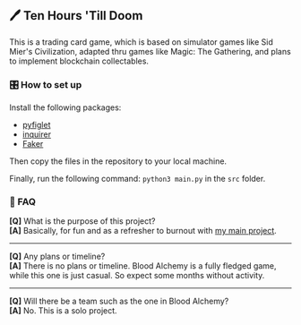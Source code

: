 ## 🖊 Ten Hours 'Till Doom
This is a trading card game, which is based on simulator games like Sid Mier's Civilization, adapted thru games like Magic: The Gathering, and plans to implement blockchain collectables.

### 🎛 How to set up
Install the following packages:
- [pyfiglet](https://pypi.org/project/pyfiglet/)
- [inquirer](https://pypi.org/project/inquirer/)
- [Faker](https://pypi.org/project/Faker/)

Then copy the files in the repository to your local machine.

Finally, run the following command: `python3 main.py` in the `src` folder.

### 💭 FAQ
**[Q]** What is the purpose of this project?<br>
**[A]** Basically, for fun and as a refresher to burnout with [my main project](https://blood-alchemy.netlify.com/).

----
**[Q]** Any plans or timeline?<br>
**[A]** There is no plans or timeline. Blood Alchemy is a fully fledged game, while this one is just casual. So expect some months without activity.

----
**[Q]** Will there be a team such as the one in Blood Alchemy?<br>
**[A]** No. This is a solo project.
